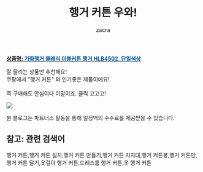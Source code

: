 ﻿---
layout: post
title:  "행거 커튼 우와!"
author: zacra
categories: [ 아이템 ]
tags: [행거 커튼,행거 커튼 설치,행거 커튼 만들기,행거 커튼 지지대,행거 커튼봉,행거 커튼만,행거 커튼 달기,옷걸이 행거 커튼,드레스룸 행거 커튼,옷 행거 커튼]
image: https://static.coupangcdn.com/image/retail/images/147213363183383-778988b6-10e6-4c58-95cd-2b9fb51a7f47.jpg 
description: "쿠팡에서 행거 커튼 관련 상품으로 가장 잘팔리는 제품 중 하나라는 사실!!."
rating: 4.5
---

<a href="https://link.coupang.com/re/AFFSDP?lptag=AF8407795&pageKey=20055644&itemId=79706682&vendorItemId=3587986585&traceid=V0-153-07f55d9068fa948b"><b>상품명: <font color='#01579B'>가화행거 클래식 더블커튼 행거 HLB4502, 단일색상</font></b></a>

잘 팔리는 상품만 추천해요!<br/>
쿠팡에서 "행거 커튼" 와 인기좋은 제품이에요!<br/><br/>
즉 구매해도 안심이다 이말이죠. 클릭 고고고! <br/>



<a href="https://link.coupang.com/re/AFFSDP?lptag=AF8407795&pageKey=20055644&itemId=79706682&vendorItemId=3587986585&traceid=V0-153-07f55d9068fa948b"><img src="https://thumbnail8.coupangcdn.com/thumbnails/remote/q89/image/retail/images/2018/03/22/12/4/5ebcc214-2d2f-4241-9653-5206e3baa4b9.jpg"></a> 

본 블로그는 파트너스 활동을 통해 일정액의 수수료를 제공받을 수 있습니다.

## 참고: 관련 검색어    
행거 커튼,행거 커튼 설치,행거 커튼 만들기,행거 커튼 지지대,행거 커튼봉,행거 커튼만,행거 커튼 달기,옷걸이 행거 커튼,드레스룸 행거 커튼,옷 행거 커튼